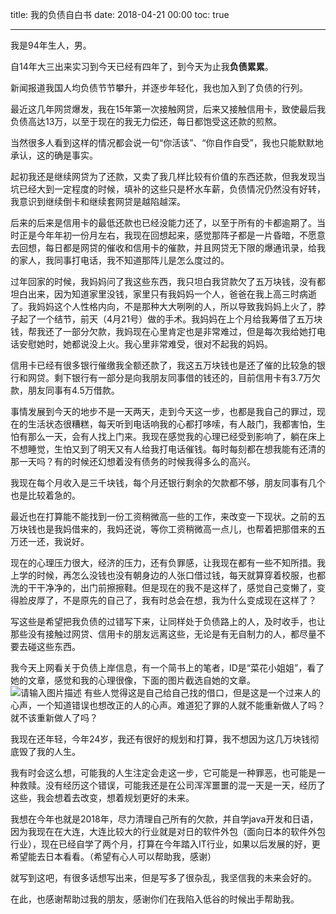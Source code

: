 title: 我的负债自白书
date: 2018-04-21 00:00
toc: true

---
我是94年生人，男。

自14年大三出来实习到今天已经有四年了，到今天为止我**负债累累**。

新闻报道我国人均负债节节攀升，并逐步年轻化，我也加入到了负债的行列。

最近这几年网贷爆发，我在15年第一次接触网贷，后来又接触信用卡，致使最后我负债高达13万，以至于现在的我无力偿还，每日都饱受这还款的煎熬。

当然很多人看到这样的情况都会说一句“你活该”、“你自作自受”，我也只能默默地承认，这的确是事实。

起初我还是继续网贷为了还款，又卖了我几样比较有价值的东西还款，但我发现当坑已经大到一定程度的时候，填补的这些只是杯水车薪，负债情况仍然没有好转，我意识到继续倒卡和继续套网贷是越陷越深。

后来的后来是信用卡的最低还款也已经没能力还了，以至于所有的卡都逾期了。当时正是今年年初一份月左右，我现在回想起来，感觉那阵子都是一片昏暗，不愿意去回想，每日都是网贷的催收和信用卡的催款，并且网贷无下限的爆通讯录，给我的家人，我同事打电话，我不知道那阵儿是怎么度过的。

过年回家的时候，我妈妈问了我这些东西，我只坦白我贷款欠了五万块钱，没有都坦白出来，因为知道家里没钱，家里只有我妈妈一个人，爸爸在我上高三时病逝了。我妈妈这个人性格内向，不是那种大大咧咧的人，所以导致我妈妈上火了，脖子起了一个结节，前天（4月21号）做的手术。我妈妈在上个月给我筹借了五万块钱，帮我还了一部分欠款，我妈现在心里肯定也是非常难过，但是每次我给她打电话安慰她时，她都说没上火。我心里非常难受，很对不起我的妈妈。

信用卡已经有很多银行催缴我全额还款了，我这五万块钱也是还了催的比较急的银行和网贷。剩下银行有一部分是向我朋友同事借的钱还的，目前信用卡有3.7万欠款，朋友同事有4.5万借款。

事情发展到今天的地步不是一天两天，走到今天这一步，也都是我自己的罪过，现在的生活状态很糟糕，每天听到电话响我的心都打哆嗦，有人敲门，我都害怕，生怕有那么一天，会有人找上门来。我现在感觉我的心理已经受到影响了，躺在床上不想睡觉，生怕又到了明天又有人给我打电话催钱。每时每刻都在想我能有还清的那一天吗？有的时候还幻想着没有债务的时候我得多么的高兴。

我现在每个月收入是三千块钱，每个月还银行剩余的欠款都不够，朋友同事有几个也是比较着急的。

最近也在打算能不能找到一份工资稍微高一些的工作，来改变一下现状。之前的五万块钱也是我妈借来的，我妈还说，等你工资稍微高一点儿，也帮着把那借来的五万还一还，我说好。

现在的心理压力很大，经济的压力，还有负罪感，让我现在都有一些不知所措。我上学的时候，再怎么没钱也没有朝身边的人张口借过钱，每天就算穿着校服，也都洗的干干净净的，出门前擦擦鞋。但是现在的我不是这样了，感觉自己变懒了，变得脸皮厚了，不是原先的自己了，我有时总会在想，我为什么变成现在这样了？

写这些是希望把我负债的过错写下来，让同样处于负债路上的人，及时收手，也让那些没有接触过网贷、信用卡的朋友远离这些，无论是有无自制力的人，都尽量不要去碰这些东西。

我今天上网看关于负债上岸信息，有一个简书上的笔者，ID是“菜花小姐姐”，看了她的文章，感觉和我的心理很像，下面的图片截选自她的文章。
![请输入图片描述][1]
有些人觉得这是自己给自己找的借口，但是这是一个过来人的心声，一个知道错误也想改正的人的心声。难道犯了罪的人就不能重新做人了吗？就不该重新做人了吗？

我现在还年轻，今年24岁，我还有很好的规划和打算，我不想因为这几万块钱彻底毁了我的人生。

我有时会这么想，可能我的人生注定会走这一步，它可能是一种罪恶，也可能是一种救赎。没有经历这个错误，可能我还是在公司浑浑噩噩的混一天是一天，经历了这些，我会想着去改变，想着规划更好的未来。

我想在今年也就是2018年，尽力清理自己所有的欠款，并自学java开发和日语，因为我现在在大连，大连比较大的行业就是对日的软件外包（面向日本的软件外包行业），现在已经自学了两个月，打算在今年踏入IT行业，如果以后发展的好，更希望能去日本看看。（希望有心人可以帮助我，感谢）

就写到这吧，有很多话想写出来，但是写多了很杂乱，我坚信我的未来会好的。


在此，也感谢帮助过我的朋友，感谢你们在我陷入低谷的时候出手帮助我。


  [1]: https://images.shiguangping.com/images/%E6%88%91%E7%9A%84%E8%B4%9F%E5%80%BA%E8%87%AA%E7%99%BD%E4%B9%A6/%E6%88%91%E7%9A%84%E8%B4%9F%E5%80%BA%E8%87%AA%E7%99%BD%E4%B9%A6.jpg
